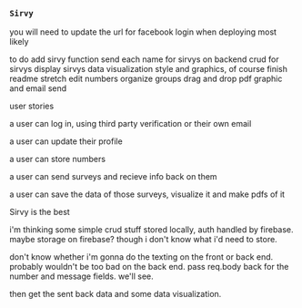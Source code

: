 ### `Sirvy`

you will need to update the url for facebook login when deploying most likely

to do
    add sirvy function
    send each name for sirvys on backend
    crud for sirvys
    display sirvys
    data visualization
    style and graphics, of course
    finish readme
        stretch
            edit numbers
            organize groups
            drag and drop
            pdf graphic and email send

user stories

a user can log in, using third party verification or their own email

a user can update their profile

a user can store numbers

a user can send surveys and recieve info back on them

a user can save the data of those surveys, visualize it and make pdfs of it

Sirvy is the best

i'm thinking some simple crud stuff stored locally, auth handled by firebase. maybe storage on firebase? though i don't know what i'd need to store.

don't know whether i'm gonna do the texting on the front or back end. probably wouldn't be too bad on the back end. pass req.body back for the number and message fields. we'll see.

then get the sent back data and some data visualization.
